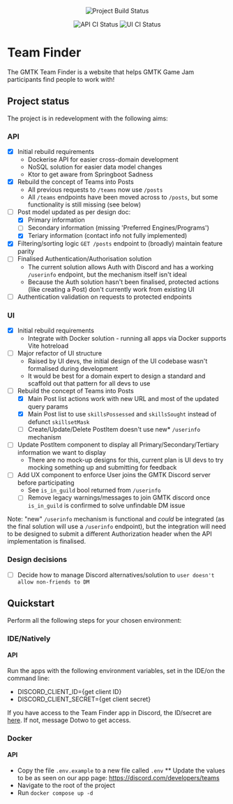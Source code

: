 <p align="center">
  <img src="https://raw.githubusercontent.com/GameMakersToolkit/team-finder/main/ui/public/MainLogo100px.png" alt="Project Build Status">
</p>
<p align="center">
  <img src="https://github.com/GameMakersToolkit/team-finder/actions/workflows/api-run-tests.yml/badge.svg" alt="API CI Status">
  <img src="https://github.com/GameMakersToolkit/team-finder/actions/workflows/ui-run-tests.yml/badge.svg" alt="UI CI Status">
</p>

# Team Finder

The GMTK Team Finder is a website that helps GMTK Game Jam participants find people to work with!

## Project status

The project is in redevelopment with the following aims:

### API
* [x] Initial rebuild requirements
  * Dockerise API for easier cross-domain development
  * NoSQL solution for easier data model changes
  * Ktor to get aware from Springboot Sadness
* [x] Rebuild the concept of Teams into Posts
  * All previous requests to `/teams` now use `/posts`
  * All `/teams` endpoints have been moved across to `/posts`, but some functionality is still missing (see below)
* [ ] Post model updated as per design doc:
  * [x] Primary information
  * [ ] Secondary information (missing 'Preferred Engines/Programs')
  * [x] Teriary information (contact info not fully implemented)
* [x] Filtering/sorting logic `GET /posts` endpoint to (broadly) maintain feature parity
* [ ] Finalised Authentication/Authorisation solution
  * The current solution allows Auth with Discord and has a working `/userinfo` endpoint, but the mechanism itself isn't ideal
  * Because the Auth solution hasn't been finalised, protected actions (like creating a Post) don't currently work from existing UI
* [ ] Authentication validation on requests to protected endpoints

### UI
* [x] Initial rebuild requirements
  * Integrate with Docker solution - running all apps via Docker supports Vite hotreload
* [ ] Major refactor of UI structure
  * Raised by UI devs, the initial design of the UI codebase wasn't formalised during development
  * It would be best for a domain expert to design a standard and scaffold out that pattern for all devs to use
* [ ] Rebuild the concept of Teams into Posts
  * [x] Main Post list actions work with new URL and most of the updated query params
  * [x] Main Post list to use `skillsPossessed` and `skillsSought` instead of defunct `skillsetMask`
  * [ ] Create/Update/Delete PostItem doesn't use new* `/userinfo` mechanism
* [ ] Update PostItem component to display all Primary/Secondary/Tertiary information we want to display
  * There are no mock-up designs for this, current plan is UI devs to try mocking something up and submitting for feedback
* [ ] Add UX component to enforce User joins the GMTK Discord server before participating
  * See `is_in_guild` bool returned from `/userinfo`
  * [ ] Remove legacy warnings/messages to join GMTK discord once `is_in_guild` is confirmed to solve unfindable DM issue

Note: "new" `/userinfo` mechanism is functional and _could_ be integrated (as the final solution will use a `/userinfo` endpoint),
but the integration will need to be designed to submit a different Authorization header when the API implementation is finalised.

### Design decisions

* [ ] Decide how to manage Discord alternatives/solution to `user doesn't allow non-friends to DM` 

## Quickstart

Perform all the following steps for your chosen environment:

### IDE/Natively

#### API

Run the apps with the following environment variables, set in the IDE/on the command line:

* DISCORD_CLIENT_ID={get client ID}
* DISCORD_CLIENT_SECRET={get client secret}

If you have access to the Team Finder app in Discord, the ID/secret are [here](https://discord.com/developers/teams).
If not, message Dotwo to get access.

### Docker

#### API
* Copy the file `.env.example` to a new file called `.env`
** Update the values to be as seen on our app page: https://discord.com/developers/teams
* Navigate to the root of the project
* Run `docker compose up -d`
